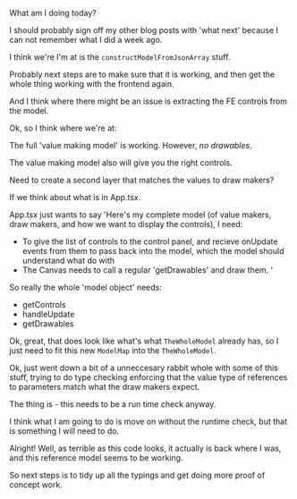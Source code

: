 
What am I doing today? 

I should probably sign off my other blog posts with 'what next' because I can not remember what I did a week ago. 

I think we're I'm at is the `constructModelFromJsonArray` stuff. 

Probably next steps are to make sure that it is working, and then get the whole thing working with the frontend again. 

And I think where there might be an issue is extracting the FE controls from the model. 



Ok, so I think where we're at: 


The full 'value making model' is working. However, _no drawables_. 

The value making model also will give you the right controls. 

Need to create a second layer that matches the values to draw makers? 



If we think about what is in App.tsx. 

App.tsx just wants to say 'Here's my complete model (of value makers, draw makers, and how we want to display the controls), I need: 

- To give the list of controls to the control panel, and recieve onUpdate events from them to pass back into the model, which the model should understand what do with
- The Canvas needs to call a regular 'getDrawables' and draw them. 
'


So really the whole 'model object' needs: 

- getControls
- handleUpdate
- getDrawables

Ok, great, that does look like what's what `TheWholeModel` already has, so I just need to fit this new `ModelMap` into the `TheWholeModel`. 



Ok, just went down a bit of a unneccesary rabbit whole with some of this stuff, trying to do type checking enforcing that the value type of references to parameters match what the draw makers expect. 

The thing is - this needs to be a run time check anyway. 

I think what I am going to do is move on without the runtime check, but that is something I will need to do. 



Alright! Well, as terrible as this code looks, it actually is back where I was, and this reference model seems to be working. 

So next steps is to tidy up all the typings and get doing more proof of concept work. 

